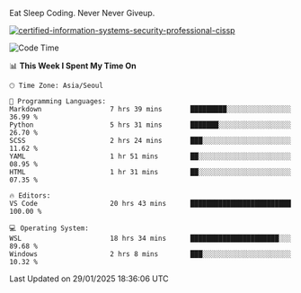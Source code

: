 Eat Sleep Coding.
Never Never Giveup.

[![certified-information-systems-security-professional-cissp](https://user-images.githubusercontent.com/44606727/157613689-acd84ec6-5f8f-4e79-89d9-a8d51f033634.png)](https://www.credly.com/badges/f394a010-85a0-450b-9136-8043af01d71c/public_url)

<!--START_SECTION:waka-->
![Code Time](http://img.shields.io/badge/Code%20Time-3%2C813%20hrs%2016%20mins-blue)

📊 **This Week I Spent My Time On** 

```text
🕑︎ Time Zone: Asia/Seoul

💬 Programming Languages: 
Markdown                 7 hrs 39 mins       █████████░░░░░░░░░░░░░░░░   36.99 % 
Python                   5 hrs 31 mins       ███████░░░░░░░░░░░░░░░░░░   26.70 % 
SCSS                     2 hrs 24 mins       ███░░░░░░░░░░░░░░░░░░░░░░   11.62 % 
YAML                     1 hr 51 mins        ██░░░░░░░░░░░░░░░░░░░░░░░   08.95 % 
HTML                     1 hr 31 mins        ██░░░░░░░░░░░░░░░░░░░░░░░   07.35 % 

🔥 Editors: 
VS Code                  20 hrs 43 mins      █████████████████████████   100.00 % 

💻 Operating System: 
WSL                      18 hrs 34 mins      ██████████████████████░░░   89.68 % 
Windows                  2 hrs 8 mins        ███░░░░░░░░░░░░░░░░░░░░░░   10.32 % 
```


 Last Updated on 29/01/2025 18:36:06 UTC
<!--END_SECTION:waka-->
